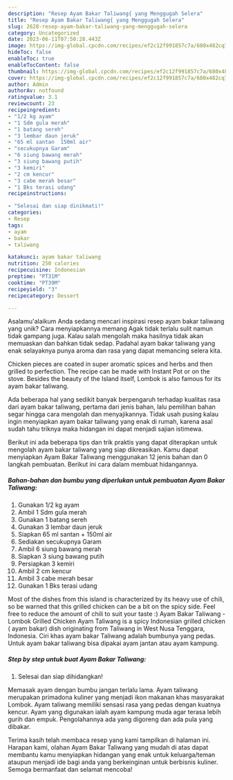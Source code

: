 ```yaml
---
description: "Resep Ayam Bakar Taliwang{ yang Menggugah Selera"
title: "Resep Ayam Bakar Taliwang{ yang Menggugah Selera"
slug: 2628-resep-ayam-bakar-taliwang-yang-menggugah-selera
category: Uncategorized
date: 2023-06-11T07:50:28.443Z
image: https://img-global.cpcdn.com/recipes/ef2c12f991857c7a/680x482cq70/ayam-bakar-taliwang-foto-resep-utama.jpg
hideToc: false
enableToc: true
enableTocContent: false
thumbnail: https://img-global.cpcdn.com/recipes/ef2c12f991857c7a/680x482cq70/ayam-bakar-taliwang-foto-resep-utama.jpg
cover: https://img-global.cpcdn.com/recipes/ef2c12f991857c7a/680x482cq70/ayam-bakar-taliwang-foto-resep-utama.jpg
author: Admin
authorAv: notfound
ratingvalue: 3.1
reviewcount: 23
recipeingredient:
- "1/2 kg ayam"
- "1 Sdm gula merah"
- "1 batang sereh"
- "3 lembar daun jeruk"
- "65 ml santan  150ml air"
- "secukupnya Garam"
- "6 siung bawang merah"
- "3 siung bawang putih"
- "3 kemiri"
- "2 cm kencur"
- "3 cabe merah besar"
- "1 Bks terasi udang"
recipeinstructions:

- "Selesai dan siap dinikmati!"
categories:
- Resep
tags:
- ayam
- bakar
- taliwang

katakunci: ayam bakar taliwang 
nutrition: 250 calories
recipecuisine: Indonesian
preptime: "PT31M"
cooktime: "PT39M"
recipeyield: "3"
recipecategory: Dessert

---
```



Asalamu'alaikum Anda sedang mencari inspirasi resep ayam bakar taliwang yang unik? Cara menyiapkannya memang Agak tidak terlalu sulit namun tidak gampang juga. Kalau salah mengolah maka hasilnya tidak akan memuaskan dan bahkan tidak sedap. Padahal ayam bakar taliwang yang enak selayaknya punya aroma dan rasa yang dapat memancing selera kita.


Chicken pieces are coated in super aromatic spices and herbs and then grilled to perfection. The recipe can be made with Instant Pot or on the stove. Besides the beauty of the Island itself, Lombok is also famous for its ayam bakar taliwang.

Ada beberapa hal yang sedikit banyak berpengaruh terhadap kualitas rasa dari ayam bakar taliwang, pertama dari jenis bahan, lalu pemilihan bahan segar hingga cara mengolah dan menyajikannya. Tidak usah pusing kalau ingin menyiapkan ayam bakar taliwang yang enak di rumah, karena asal sudah tahu triknya maka hidangan ini dapat menjadi sajian istimewa.


Berikut ini ada beberapa tips dan trik praktis yang dapat diterapkan untuk mengolah ayam bakar taliwang yang siap dikreasikan. Kamu dapat menyiapkan Ayam Bakar Taliwang menggunakan 12 jenis bahan dan 0 langkah pembuatan. Berikut ini cara dalam membuat hidangannya.

<!--inarticleads1-->

##### Bahan-bahan dan bumbu yang diperlukan untuk pembuatan Ayam Bakar Taliwang:

1. Gunakan 1/2 kg ayam
1. Ambil 1 Sdm gula merah
1. Gunakan 1 batang sereh
1. Gunakan 3 lembar daun jeruk
1. Siapkan 65 ml santan + 150ml air
1. Sediakan secukupnya Garam
1. Ambil 6 siung bawang merah
1. Siapkan 3 siung bawang putih
1. Persiapkan 3 kemiri
1. Ambil 2 cm kencur
1. Ambil 3 cabe merah besar
1. Gunakan 1 Bks terasi udang


Most of the dishes from this island is characterized by its heavy use of chili, so be warned that this grilled chicken can be a bit on the spicy side. Feel free to reduce the amount of chili to suit your taste :) Ayam Bakar Taliwang - Lombok Grilled Chicken Ayam Taliwang is a spicy Indonesian grilled chicken ( ayam bakar) dish originating from Taliwang in West Nusa Tenggara, Indonesia. Ciri khas ayam bakar Taliwang adalah bumbunya yang pedas. Untuk ayam bakar taliwang bisa dipakai ayam jantan atau ayam kampung. 

<!--inarticleads2-->

##### Step by step untuk buat Ayam Bakar Taliwang:


1. Selesai dan siap dihidangkan!

Memasak ayam dengan bumbu jangan terlalu lama. Ayam taliwang merupakan primadona kuliner yang menjadi ikon makanan khas masyarakat Lombok. Ayam taliwang memiliki sensasi rasa yang pedas dengan kuatnya kencur. Ayam yang digunakan ialah ayam kampung muda agar terasa lebih gurih dan empuk. Pengolahannya ada yang digoreng dan ada pula yang dibakar. 

Terima kasih telah membaca resep yang kami tampilkan di halaman ini. Harapan kami, olahan Ayam Bakar Taliwang yang mudah di atas dapat membantu kamu menyiapkan hidangan yang enak untuk keluarga/teman ataupun menjadi ide bagi anda yang berkeinginan untuk berbisnis kuliner. Semoga bermanfaat dan selamat mencoba!

